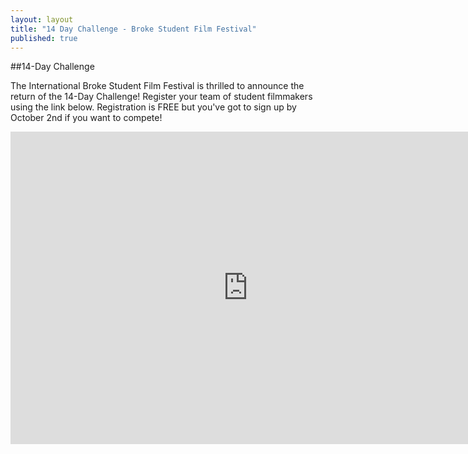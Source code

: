 ```yaml
---
layout: layout
title: "14 Day Challenge - Broke Student Film Festival"
published: true
---
```



##14-Day Challenge

The International Broke Student Film Festival is thrilled to announce the return of the 14-Day Challenge!  Register your team of student filmmakers using the link below.  Registration is FREE but you've got to sign up by October 2nd if you want to compete!

<iframe src="https://docs.google.com/forms/d/1KFfIvsDiWUvifyLXyHHshZias1pZEQJGXb1UABXS93s/viewform?embedded=true" width="760" height="500" frameborder="0" marginheight="0" marginwidth="0">Loading...</iframe>
